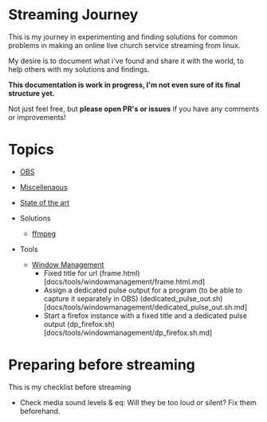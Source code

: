 # Streaming Journey

This is my journey in experimenting and finding solutions for common problems in 
making an online live church service streaming from linux.

My desire is to document what i've found and share it with the world,
to help others with my solutions and findings.

**This documentation is work in progress, I'm not even sure of its final structure yet.**

Not just feel free, but **please open PR's or issues** if you have any comments or improvements!

# Topics
 * [OBS](docs/obs.md)
 * [Miscellenaous](docs/misc.md)
 * [State of the art](docs/state_of_the_art.md)
 * Solutions
    * [ffmpeg](docs/misc/ffmpeg.md)

 * Tools
    * [Window Management](docs/tools/windowmanagement/index.md)
        * Fixed title for url (frame.html)[docs/tools/windowmanagement/frame.html.md]
        * Assign a dedicated pulse output for a program (to be able to capture it separately in OBS) (dedicated_pulse_out.sh)[docs/tools/windowmanagement/dedicated_pulse_out.sh.md]
        * Start a firefox instance with a fixed title and a dedicated pulse output (dp_firefox.sh)[docs/tools/windowmanagement/dp_firefox.sh.md]        
# Preparing before streaming
This is my checklist before streaming

 * Check media sound levels & eq: Will they be too loud or silent? Fix them beforehand.

 
 
 
 